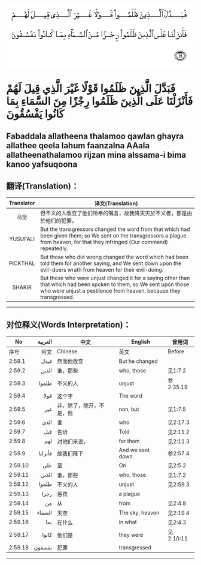 ![002:059](images/002_059.gif)

#  فَبَدَّلَ الَّذِينَ ظَلَمُوا قَوْلًا غَيْرَ الَّذِي قِيلَ لَهُمْ فَأَنْزَلْنَا عَلَى الَّذِينَ ظَلَمُوا رِجْزًا مِنَ السَّمَاءِ بِمَا كَانُوا يَفْسُقُونَ 

## Fabaddala allatheena thalamoo qawlan ghayra allathee qeela lahum faanzalna AAala allatheenathalamoo rijzan mina alssama-i bima kanoo yafsuqoona

## 翻译(Translation)：

| Translator | 译文(Translation)                                            |
|:----------:| ------------------------------------------------------------ |
| 马坚       | 但不义的人改变了他们所奉的嘱言，故我降天灾於不义者，那是由於他们的犯罪。 |
| YUSUFALI   | But the transgressors changed the word from that which had been given them; so We sent on the transgressors a plague from heaven, for that they infringed (Our command) repeatedly. |
| PICKTHAL   | But those who did wrong changed the word which had been told them for another saying, and We sent down upon the evil-doers wrath from heaven for their evil-doing. |
| SHAKIR     | But those who were unjust changed it for a saying other than that which had been spoken to them, so We sent upon those who were unjust a pestilence from heaven, because they transgressed. |

---

## 对位释义(Words Interpretation)：

| No      | العربية | 中文                     | English          | 曾用词    |
| ------- | -------:| ------------------------ | ---------------- | --------- |
| 序号    | 阿文    | Chinese                  | 英文             | Before    |
| 2:59.1  | فبدل    | 然而他改变               | But he changed   |           |
| 2:59.2  | الذين   | 谁，那些                 | who, those       | 见1:7.2   |
| 2:59.3  | ظلموا   | 不义的人                 | unjust           | 参2:35.19 |
| 2:59.4  | قولا    | 这个字                   | The word         |           |
| 2:59.5  | غير     | 非，除了，除开，不是，但 | non, but         | 见1:7.5   |
| 2:59.6  | الذي    | 谁                       | who              | 见2:17.3  |
| 2:59.7  | قيل     | 告诉                     | Told             | 见2:11.2  |
| 2:59.8  | لهم     | 对他们来说，             | for them         | 见2:11.3  |
| 2:59.9  | فأنزلنا | 故我们降下               | And we sent down | 参2:57.4  |
| 2:59.10 | على     | 至                       | On               | 见2:5.2   |
| 2:59.11 | الذين   | 谁，那些                 | who, those       | 见1:7.2   |
| 2:59.12 | ظلموا   | 不义的人                 | unjust           | 见2:59.3  |
| 2:59.13 | رجزا    | 惩罚                     | a plague         |           |
| 2:59.14 | من      | 从                       | from             | 见2:4.8   |
| 2:59.15 | السماء  | 天空                     | The sky, heaven  | 见2:19.4  |
| 2:59.16 | بما     | 在什么                   | in what          | 见2:4.3   |
| 2:59.17 | كانوا   | 他们是                   | they were        | 见2:10:11 |
| 2:59.18 | يفسقون  | 犯罪                     | transgressed     |           |

---
